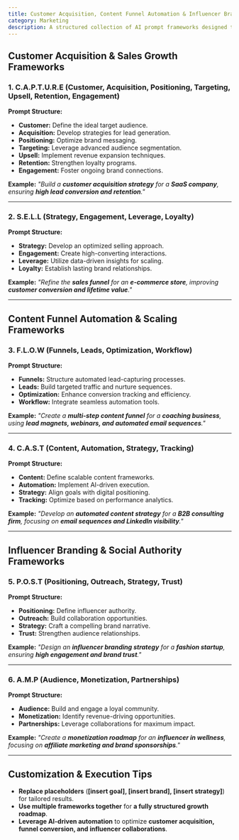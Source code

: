 ```yaml
---
title: Customer Acquisition, Content Funnel Automation & Influencer Branding Frameworks  
category: Marketing
description: A structured collection of AI prompt frameworks designed to refine customer acquisition techniques, automate content funnels, and elevate influencer-led branding strategies.
---
```

## **Customer Acquisition & Sales Growth Frameworks**

### **1. C.A.P.T.U.R.E (Customer, Acquisition, Positioning, Targeting, Upsell, Retention, Engagement)**

**Prompt Structure:**

- **Customer:** Define the ideal target audience.
- **Acquisition:** Develop strategies for lead generation.
- **Positioning:** Optimize brand messaging.
- **Targeting:** Leverage advanced audience segmentation.
- **Upsell:** Implement revenue expansion techniques.
- **Retention:** Strengthen loyalty programs.
- **Engagement:** Foster ongoing brand connections.

**Example:**
*"Build a **customer acquisition strategy** for a **SaaS company**, ensuring **high lead conversion and retention**."*

---

### **2. S.E.L.L (Strategy, Engagement, Leverage, Loyalty)**

**Prompt Structure:**

- **Strategy:** Develop an optimized selling approach.
- **Engagement:** Create high-converting interactions.
- **Leverage:** Utilize data-driven insights for scaling.
- **Loyalty:** Establish lasting brand relationships.

**Example:**
*"Refine the **sales funnel** for an **e-commerce store**, improving **customer conversion and lifetime value**."*

---

## **Content Funnel Automation & Scaling Frameworks**

### **3. F.L.O.W (Funnels, Leads, Optimization, Workflow)**

**Prompt Structure:**

- **Funnels:** Structure automated lead-capturing processes.
- **Leads:** Build targeted traffic and nurture sequences.
- **Optimization:** Enhance conversion tracking and efficiency.
- **Workflow:** Integrate seamless automation tools.

**Example:**
*"Create a **multi-step content funnel** for a **coaching business**, using **lead magnets, webinars, and automated email sequences**."*

---

### **4. C.A.S.T (Content, Automation, Strategy, Tracking)**

**Prompt Structure:**

- **Content:** Define scalable content frameworks.
- **Automation:** Implement AI-driven execution.
- **Strategy:** Align goals with digital positioning.
- **Tracking:** Optimize based on performance analytics.

**Example:**
*"Develop an **automated content strategy** for a **B2B consulting firm**, focusing on **email sequences and LinkedIn visibility**."*

---

## **Influencer Branding & Social Authority Frameworks**

### **5. P.O.S.T (Positioning, Outreach, Strategy, Trust)**

**Prompt Structure:**

- **Positioning:** Define influencer authority.
- **Outreach:** Build collaboration opportunities.
- **Strategy:** Craft a compelling brand narrative.
- **Trust:** Strengthen audience relationships.

**Example:**
*"Design an **influencer branding strategy** for a **fashion startup**, ensuring **high engagement and brand trust**."*

---

### **6. A.M.P (Audience, Monetization, Partnerships)**

**Prompt Structure:**

- **Audience:** Build and engage a loyal community.
- **Monetization:** Identify revenue-driving opportunities.
- **Partnerships:** Leverage collaborations for maximum impact.

**Example:**
*"Create a **monetization roadmap** for an **influencer in wellness**, focusing on **affiliate marketing and brand sponsorships**."*

---

## **Customization & Execution Tips**

- **Replace placeholders** (**[insert goal], [insert brand], [insert strategy]**) for tailored results.
- **Use multiple frameworks together** for **a fully structured growth roadmap**.
- **Leverage AI-driven automation** to optimize **customer acquisition, funnel conversion, and influencer collaborations**.
